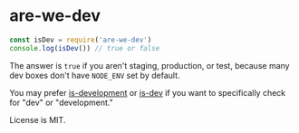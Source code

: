 # are-we-dev

```javascript
const isDev = require('are-we-dev')
console.log(isDev()) // true or false
```

The answer is `true` if you aren't staging, production, or test, because many
dev boxes don't have `NODE_ENV` set by default.

You may prefer [is-development](https://www.npmjs.com/package/is-development) or [is-dev](https://www.npmjs.com/package/is-dev)
if you want to specifically check for "dev" or "development."

License is MIT.

